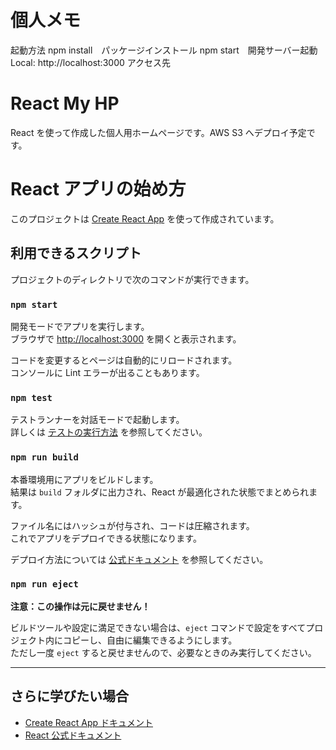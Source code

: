 # 個人メモ
起動方法
npm install　パッケージインストール
npm start　開発サーバー起動
Local: http://localhost:3000
アクセス先


# React My HP

React を使って作成した個人用ホームページです。AWS S3 へデプロイ予定です。

# React アプリの始め方

このプロジェクトは [Create React App](https://github.com/facebook/create-react-app) を使って作成されています。

## 利用できるスクリプト

プロジェクトのディレクトリで次のコマンドが実行できます。

### `npm start`

開発モードでアプリを実行します。  
ブラウザで [http://localhost:3000](http://localhost:3000) を開くと表示されます。

コードを変更するとページは自動的にリロードされます。  
コンソールに Lint エラーが出ることもあります。

### `npm test`

テストランナーを対話モードで起動します。  
詳しくは [テストの実行方法](https://facebook.github.io/create-react-app/docs/running-tests) を参照してください。

### `npm run build`

本番環境用にアプリをビルドします。  
結果は `build` フォルダに出力され、React が最適化された状態でまとめられます。

ファイル名にはハッシュが付与され、コードは圧縮されます。  
これでアプリをデプロイできる状態になります。

デプロイ方法については [公式ドキュメント](https://facebook.github.io/create-react-app/docs/deployment) を参照してください。

### `npm run eject`

**注意：この操作は元に戻せません！**

ビルドツールや設定に満足できない場合は、`eject` コマンドで設定をすべてプロジェクト内にコピーし、自由に編集できるようにします。  
ただし一度 `eject` すると戻せませんので、必要なときのみ実行してください。

---

## さらに学びたい場合

- [Create React App ドキュメント](https://facebook.github.io/create-react-app/docs/getting-started)
- [React 公式ドキュメント](https://reactjs.org/)
